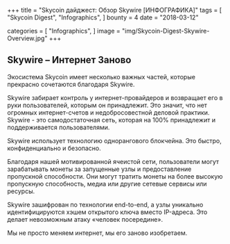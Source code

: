 +++
title = "Skycoin дайджест: Обзор Skywire [ИНФОГРАФИКА]"
tags = [
    "Skycoin Digest",
    "Infographics",
]
bounty = 4
date = "2018-03-12"

categories = [
    "Infographics",
]
image = "img/Skycoin-Digest-Skywire-Overview.jpg"
+++

## Skywire – Интернет Заново

Экосистема Skycoin имеет несколько важных частей, которые прекрасно сочетаются благодаря Skywire.

Skywire забирает контроль у интернет-провайдеров и возвращает его в руки пользователей, которым он принадлежит. Это значит, что нет огромных интернет-счетов и недобросовестной деловой практики.  Skywire - это самодостаточная сеть, которая на 100% принадлежит и поддерживается пользователями.

Skywire использует технологию однорангового блокчейна. Это быстро, конфиденциально и безопасно.

Благодаря нашей мотивированной ячеистой сети, пользователи могут зарабатывать монеты за запущенные узлы и предоставление пропускной способности. Они могут тратить монеты на более высокую пропускную способность, медиа или другие сетевые сервисы или ресурсы.

Skywire зашифрован по технологии end-to-end, а узлы уникально идентифицируются хэшем открытого ключа вместо IP-адреса. Это делает невозможным атаку «человек посередине».

Мы не просто меняем интернет, мы его заново изобретаем.
